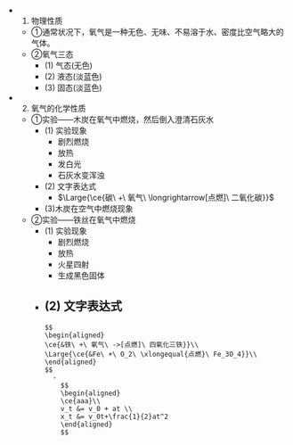 -
  1. 物理性质
	- ①通常状况下，氧气是一种无色、无味、不易溶于水、密度比空气略大的气体。
	- ②氧气三态
		- (1) 气态(无色)
		- (2) 液态(淡蓝色)
		- (3) 固态(淡蓝色)
-
  2. 氧气的化学性质
	- ①实验——木炭在氧气中燃烧，然后倒入澄清石灰水
		- (1) 实验现象
			- 剧烈燃烧
			- 放热
			- 发白光
			- 石灰水变浑浊
		- (2) 文字表达式
			- $\Large{\ce{碳\ +\ 氧气\ \longrightarrow[点燃]\ 二氧化碳}}$
		- (3)木炭在空气中燃烧现象
	- ②实验——铁丝在氧气中燃烧
		- (1) 实验现象
			- 剧烈燃烧
			- 放热
			- 火星四射
			- 生成黑色固体
		- (2) 文字表达式
			-
			  $$
			  \begin{aligned}
			  \ce{&铁\ +\ 氧气\ ->[点燃]\ 四氧化三铁}}\\
			  \Large{\ce{&Fe\ +\ O_2\ \xlongequal{点燃}\ Fe_3O_4}}\\
			  \end{aligned}
			  $$
				-
				  $$
				  \begin{aligned}
				  \ce{aaa}\\
				  v_t &= v_0 + at \\
				  x_t &= v_0t+\frac{1}{2}at^2
				  \end{aligned}
				  $$